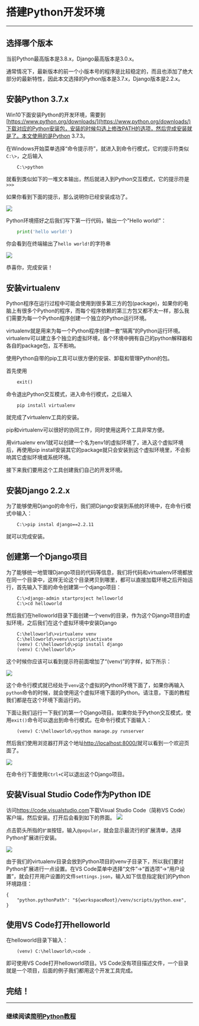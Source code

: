 # 搭建Python开发环境
---

## 选择哪个版本

当前Python最高版本是3.8.x，Django最高版本是3.0.x。

通常情况下，最新版本的前一个小版本号的程序是比较稳定的，而且也添加了绝大部分的最新特性，因此本文选择的Python版本是3.7.x，Django版本是2.2.x。

## 安装Python 3.7.x

Win10下面安装Python的开发环境，需要到[https://www.python.org/downloads/](https://www.python.org/downloads/)下载对应的Python安装包，安装的时候勾选上修改PATH的选项，然后完成安装就是了。本文使用的是Python 3.7.3。

在Windows开始菜单选择“命令提示符”，就进入到命令行模式，它的提示符类似`C:\>`，之后输入

```shell
    C:\>python
```

就看到类似如下的一堆文本输出，然后就进入到Python交互模式，它的提示符是`>>>`

如果你看到下面的提示，那么说明你已经安装成功了。

![](./installpython.png)

Python环境搭好之后我们写下第一行代码，输出一个"Hello world!"：

```python
    print('hello world!')
```

你会看到在终端输出了`hello world!`的字符串

![](./hello-world.png)

恭喜你，完成安装！

## 安装virtualenv

Python程序在运行过程中可能会使用到很多第三方的包(package)，如果你的电脑上有很多个Python的程序，而每个程序依赖的第三方包又都不太一样，那么我们需要为每一个Python程序创建一个独立的Python运行环境。

virtualenv就是用来为每一个Python程序创建一套“隔离”的Python运行环境。virtualenv可以建立多个独立的虚拟环境，各个环境中拥有自己的python解释器和各自的package包，互不影响。

使用Python自带的pip工具可以很方便的安装、卸载和管理Python的包。

首先使用

```python
    exit()
```

命令退出Python交互模式，进入命令行模式，之后输入

```shell
    pip install virtualenv
```

就完成了virtualenv工具的安装。

pip和virtualenv可以很好的协同工作，同时使用这两个工具非常方便。

用virtualenv env1就可以创建一个名为env1的虚拟环境了，进入这个虚拟环境后，再使用pip install安装其它的package就只会安装到这个虚拟环境里，不会影响其它虚拟环境或系统环境。

接下来我们要用这个工具创建我们自己的开发环境。

## 安装Django 2.2.x

为了能够使用Django的命令行，我们把Django安装到系统的环境中，在命令行模式中输入：

```shell
    C:\>pip instal django==2.2.11
```

就可以完成安装。

## 创建第一个Django项目

为了能够统一地管理Django项目的代码等信息，我们将代码和virtualenv环境都放在同一个目录中，这样无论这个目录拷贝到哪里，都可以直接加载环境之后开始运行，首先输入下面的命令创建第一个django项目：

```
    C:\>django-admin startproject helloworld
    C:\>cd helloworld
```

然后我们在helloworld目录下面创建一个venv的目录，作为这个Django项目的虚拟环境，之后我们在这个虚拟环境中安装Django

```
    C:\helloworld\>virtualenv venv
    C:\helloworld\>venv\scripts\activate
    (venv) C:\helloworld\>pip install django
    (venv) C:\helloworld\>
```

这个时候你应该可以看到提示符前面增加了“(venv)”的字样，如下所示：

![](./virtualenv.png)

这个命令行模式就已经处于`venv`这个虚拟的Python环境下面了，如果你再输入`python`命令的时候，就会使用这个虚拟环境下面的Python。请注意，下面的教程我们都是在这个环境下面运行的。

下面让我们运行一下我们的第一个Django项目。如果你处于Python交互模式，使用`exit()`命令可以退出到命令行模式。在命令行模式下面输入：

```
    (venv) C:\helloworld\>python manage.py runserver
```

然后我们使用浏览器打开这个地址[http://localhost:8000/](http://localhost:8000/)就可以看到一个欢迎页面了。

![](./first_django.png)

在命令行下面使用`Ctrl+C`可以退出这个Django项目。

## 安装Visual Studio Code作为Python IDE

访问<https://code.visualstudio.com>下载Visual Studio Code（简称VS Code）客户端，然后安装。打开后会看到如下的界面。
![](./vscode1.png)

点击箭头所指的`扩展`按钮，输入`@popular`，就会显示最流行的扩展清单，选择Python扩展进行安装。

![](./home-screenshot-win.png)

由于我们的virtualenv目录会放到Python项目的venv子目录下，所以我们要对Python扩展进行一点设置。在VS Code菜单中选择“文件”->“首选项”->“用户设置”，就会打开用户设置的文件`settings.json`，输入如下信息指定我们的Python环境路径：

```
{
    "python.pythonPath": "${workspaceRoot}/venv/scripts/python.exe",
}
```

## 使用VS Code打开helloworld

在helloworld目录下输入：

```
    (venv) C:\helloworld\>code .
```

即可使用VS Code打开helloworld项目。VS Code没有项目描述文件，一个目录就是一个项目，后面的例子我们都用这个开发工具完成。

## 完结！ 

--------------------------------------------------

### 继续阅读[简明Python教程](../a-byte-of-python3/index.md)